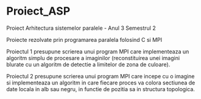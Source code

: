 # Proiect_ASP

Proiect Arhitectura sistemelor paralele - Anul 3 Semestrul 2

Proiecte rezolvate prin programarea paralela folosind C si MPI

Proiectul 1 presupune scrierea unui program MPI care implementeaza un algoritm simplu de procesare a imaginilor (reconstituirea unei imagini blurate cu un algoritm de detectie a limitelor de zona de culoare).

Proiectul 2 presupune scrierea unui program MPI care incepe cu o imagine si implementeaza un algoritm in care fiecare proces va colora sectiunea de date locala in alb sau negru, in functie de pozitia sa in structura topologica.
